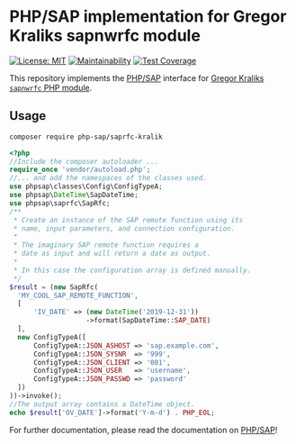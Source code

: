 # PHP/SAP implementation for Gregor Kraliks sapnwrfc module

[![License: MIT][license-mit]](LICENSE)
[![Maintainability][maintainability-badge]][maintainability]
[![Test Coverage][coverage-badge]][coverage]

This repository implements the [PHP/SAP][phpsap] interface for [Gregor Kraliks `sapnwrfc` PHP module][kralik].

## Usage

```sh
composer require php-sap/saprfc-kralik
```

```php
<?php
//Include the composer autoloader ...
require_once 'vendor/autoload.php';
//... and add the namespaces of the classes used.
use phpsap\classes\Config\ConfigTypeA;
use phpsap\DateTime\SapDateTime;
use phpsap\saprfc\SapRfc;
/**
 * Create an instance of the SAP remote function using its
 * name, input parameters, and connection configuration.
 *
 * The imaginary SAP remote function requires a
 * date as input and will return a date as output.
 *
 * In this case the configuration array is defined manually.
 */
$result = (new SapRfc(
  'MY_COOL_SAP_REMOTE_FUNCTION',
  [
      'IV_DATE' => (new DateTime('2019-12-31'))
                   ->format(SapDateTime::SAP_DATE)
  ],
  new ConfigTypeA([
      ConfigTypeA::JSON_ASHOST => 'sap.example.com',
      ConfigTypeA::JSON_SYSNR  => '999',
      ConfigTypeA::JSON_CLIENT => '001',
      ConfigTypeA::JSON_USER   => 'username',
      ConfigTypeA::JSON_PASSWD => 'password'
  ])
))->invoke();
//The output array contains a DateTime object.
echo $result['OV_DATE']->format('Y-m-d') . PHP_EOL;
```

For further documentation, please read the documentation on [PHP/SAP][phpsap]!

[phpsap]: https://php-sap.github.io
[kralik]: https://github.com/gkralik/php7-sapnwrfc "SAP NW RFC SDK extension for PHP7"
[license-mit]: https://img.shields.io/badge/license-MIT-blue.svg
[maintainability-badge]: https://api.codeclimate.com/v1/badges/d94f95bad2040c993c65/maintainability
[maintainability]: https://codeclimate.com/github/php-sap/saprfc-kralik/maintainability
[coverage-badge]: https://api.codeclimate.com/v1/badges/d94f95bad2040c993c65/test_coverage
[coverage]: https://codeclimate.com/github/php-sap/saprfc-kralik/test_coverage
